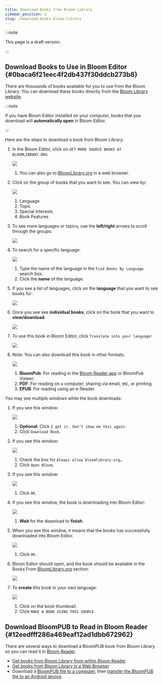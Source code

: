 ```yaml
---
title: Download Books from Bloom Library
sidebar_position: 2
slug: /download-books-bloom-library
---
```




:::note

This page is a draft version.

:::




## Download Books to Use in Bloom Editor {#0baca6f21eec4f2db437f30ddcb273b8}


There are thousands of books available for you to use from the Bloom Library. You can download these books directly from the [Bloom Library website](https://bloomlibrary.org/).


:::note

If you have Bloom Editor installed on your computer, books that you download will **automatically open** in Bloom Editor.

:::




Here are the steps to download a book from Bloom Library:

1. In the Bloom Editor, click on `GET MORE SOURCE BOOKS AT BLOOMLIBRARY.ORG`:

	![](./download-books-bloom-library.89455af6-9c97-4e88-a137-44815444d6d0.png)

	1. You can also go to [BloomLibrary.org](https://bloomlibrary.org/) in a web browser.
2. Click on the group of books that you want to see. You can view by:

	![](./download-books-bloom-library.fd0006c0-feae-4ce4-b590-2e79320d4972.png)

	1. Language
	2. Topic
	3. Special Interests
	4. Book Features
3. To see more languages or topics, use the **left/right** arrows to scroll through the groups:

	![](./download-books-bloom-library.b5cf273b-9388-4d1f-9e06-26af2b4e684a.png)

4. To search for a specific language:

	![](./download-books-bloom-library.067bfe49-82cf-4298-ad86-436269d5549e.png)

	1. Type the name of the language in the `Find Books By Language` search box.
	2. Click the **name** of the language.
5. If you see a list of languages, click on the **language** that you want to see books for:

	![](./download-books-bloom-library.baf111a6-9bbb-4f90-94ec-d29f7b3dfa69.png)

6. Once you see see **individual books**, click on the book that you want to **view/download**:

	![](./download-books-bloom-library.7000976b-0ee1-4851-aac6-311447c823d7.png)

7. To use this book in Bloom Editor, click `Translate into your language!`

	![](./download-books-bloom-library.d8b152f5-045f-492f-9690-f76698ae43e5.png)

8. Note: You can also download this book in other formats:

	![](./download-books-bloom-library.172fc141-a84a-4d55-8798-fd7a5e7e71c1.png)

	1. **BloomPub**: For reading in the [Bloom Reader app](/download-books-bloom-library#12eedfff286a469eaf12ad1dbb672962) or BloomPub Viewer.
	2. **PDF**: For reading on a computer, sharing via email, etc, or printing.
	3. **EPUB**: For reading using an e-Reader.

You may see multiple windows while the book downloads:

1. If you see this window:

	![](./download-books-bloom-library.31c5b28c-450c-4b8d-a7cd-008f69bcdc81.png)

	1. **Optional**: Click `I get it. Don’t show me this again`.
	2. Click `Download Book`.
2. If you see this window:

	![](./download-books-bloom-library.bfccc558-ffaf-4f46-9217-6567c63c4f28.png)

	1. Check the box for `Always allow bloomlibrary.org…`
	2. Click `Open Bloom`.
3. If you see this window:

	![](./download-books-bloom-library.f4ed18fe-76c9-461e-a443-8decae36cfee.png)

	1. Click `OK`.
4. If you see this window, the book is downloading into Bloom Editor:

	![](./download-books-bloom-library.956b3403-d401-463c-bb69-8eb02683e162.png)

	1. **Wait** for the download to **finish**.
5. When you see this window, it means that the books has successfully downloaded into Bloom Editor.

	![](./download-books-bloom-library.ea641271-ea82-4c15-a103-a28d377e87a0.png)

	1. Click `OK`.
6. Bloom Editor should open, and the book should be available in the Books From [BloomLibrary.org](http://bloomlibrary.org/) section:

	![](./download-books-bloom-library.32e9a25f-467c-478b-8e04-c068a9a5d1aa.png)

7. To **create** this book in your own language:

	![](./download-books-bloom-library.a67e06fc-d35a-46b9-b0f8-8e73d1f9af74.png)

	1. Click on the book thumbnail.
	2. Click `MAKE A BOOK USING THIS SOURCE`.

## Download BloomPUB to Read in Bloom Reader {#12eedfff286a469eaf12ad1dbb672962}


There are several ways to download a BloomPUB book from Bloom Library so you can read it in [Bloom Reader](/about-bloom-reader-and-bloompubs).

- [Get books from Bloom Library from within Bloom Reader](/get-books-bloom-reader#3e3abed99e5042d8a0570f79c42a31e4)
- [Get books from Bloom Library in a Web Browser](/get-books-bloom-reader#0c2e2d830dcd4b769af3d29c24ac0e3c)
- Download a [BloomPUB file to a computer](/download-books-bloom-library#888bb607ed0b4794b6b50137ee88017e), then [transfer the BloomPUB file to an Android device](/get-books-bloom-reader#e35d8c2330514305aa5622eebaeb57b4).
